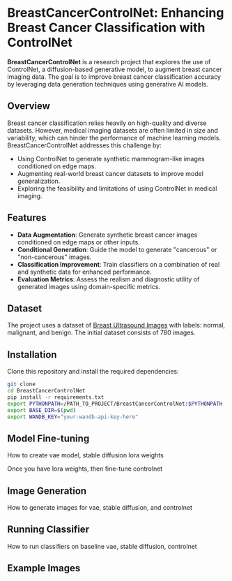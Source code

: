# BreastCancerControlNet: Enhancing Breast Cancer Classification with ControlNet

**BreastCancerControlNet** is a research project that explores the use of ControlNet, a diffusion-based generative model, to augment breast cancer imaging data. The goal is to improve breast cancer classification accuracy by leveraging data generation techniques using generative AI models.

## **Overview**

Breast cancer classification relies heavily on high-quality and diverse datasets. However, medical imaging datasets are often limited in size and variability, which can hinder the performance of machine learning models. BreastCancerControlNet addresses this challenge by:
- Using ControlNet to generate synthetic mammogram-like images conditioned on edge maps.
- Augmenting real-world breast cancer datasets to improve model generalization.
- Exploring the feasibility and limitations of using ControlNet in medical imaging.

## **Features**
- **Data Augmentation**: Generate synthetic breast cancer images conditioned on edge maps or other inputs.
- **Conditional Generation**: Guide the model to generate "cancerous" or "non-cancerous" images.
- **Classification Improvement**: Train classifiers on a combination of real and synthetic data for enhanced performance.
- **Evaluation Metrics**: Assess the realism and diagnostic utility of generated images using domain-specific metrics.


## **Dataset**
The project uses a dataset of [Breast Ultrasound Images](https://www.kaggle.com/datasets/aryashah2k/breast-ultrasound-images-dataset/) with labels: normal, malignant, and benign. The initial dataset consists of 780 images.


<!-- ### **Data Inputs**
- Grayscale mammograms or ultrasound images.
- Corresponding edge maps or segmentation masks.

### **Synthetic Data Outputs**
- Grayscale images conditioned on input edge maps.
- Optionally labeled as "cancerous" or "non-cancerous." -->

<!-- ## **Model Architecture**
- **ControlNet**: A diffusion-based model fine-tuned for generating breast cancer images.
- **Conditional Latent Vectors**: Used to guide image generation based on cancer/no-cancer labels.
- **Evaluation Framework**: Combines perceptual and classification-based metrics to validate synthetic data.
<!-->

## **Installation**
Clone this repository and install the required dependencies:

```bash
git clone
cd BreastCancerControlNet
pip install -r requirements.txt
export PYTHONPATH=/PATH_TO_PROJECT/BreastCancerControlNet:$PYTHONPATH
export BASE_DIR=$(pwd)
export WANDB_KEY="your-wandb-api-key-here"
```

## **Model Fine-tuning**

How to create vae model, stable diffusion lora weights

Once you have lora weights, then fine-tune controlnet

## **Image Generation**

How to generate images for vae, stable diffusion, and controlnet

## **Running Classifier**

How to run classifiers on baseline vae, stable diffusion, controlnet

## **Example Images**

